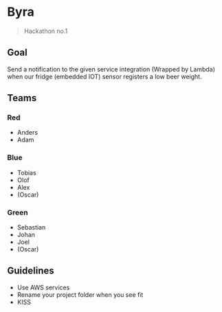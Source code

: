 # Byra 

> Hackathon no.1

## Goal
Send a notification to the given service integration (Wrapped by Lambda) when our
fridge (embedded IOT) sensor registers a low beer weight.

## Teams

### Red
* Anders
* Adam

### Blue
* Tobias
* Olof
* Alex
* (Oscar)

### Green
* Sebastian
* Johan
* Joel
* (Oscar)


## Guidelines

* Use AWS services
* Rename your project folder when you see fit
* KISS

